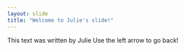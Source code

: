 ```yaml
---
layout: slide
title: "Welcome to Julie's slide!"
---
```

This text was written by Julie
Use the left arrow to go back!